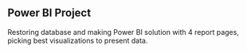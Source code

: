 ## Power BI Project

Restoring database and making Power BI solution with 4 report pages,
picking best visualizations to present data.
